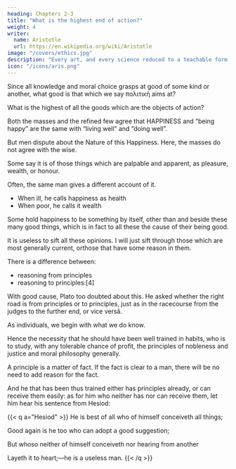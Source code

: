 ```yaml
---
heading: Chapters 2-3
title: "What is the highest end of action?"
weight: 4
writer:
  name: Aristotle
  url: https://en.wikipedia.org/wiki/Aristotle
image: "/covers/ethics.jpg"
description: "Every art, and every science reduced to a teachable form, and similarly, every action and moral choice, aims at some good"
icon: "/icons/aris.png"
---
```



Since all knowledge and moral choice grasps at good of some kind or another, what good is that which we say πολιτικὴ aims at? 

What is the highest of all the goods which are the objects of action?

Both the masses and the refined few agree that HAPPINESS and “being happy” are the same with “living well” and “doing well”.

But men dispute about the Nature of this Happiness. Here, the masses do not agree with the wise. 

<!-- , men dispute, and the multitude do not in their account of it agree with the wise.  -->

Some say it is of those things which are palpable and apparent, as pleasure, wealth, or honour.

<!-- in fact, some one thing, some another; nay, -->


Often, the same man gives a different account of it. 
- When ill, he calls happiness as health
- When poor, he calls it wealth

<!-- : and conscious of their own ignorance, men admire those who talk grandly and above their comprehension.  -->

Some hold happiness to be something by itself, other than and beside these many good things, which is in fact to all these the cause of their being good.

It is useless to sift all these opinions. I will just sift through those which are most generally current, orthose that have some reason in them.

There is a difference between:
- reasoning from principles
- reasoning to principles:[4] 

With good cause, Plato too doubted about this. He asked whether the right road is from principles or to principles, just as in the racecourse from the judges to the further end, or vice versâ.

<!-- Of course, we must begin with what is known; but then this is of two kinds, what we do know, and what we may know:[5] perhaps then  -->

As individuals, we begin with what we do know. 

Hence the necessity that he should have been well trained in habits, who is to study, with any tolerable chance of profit, the principles of nobleness and justice and moral philosophy generally. 

A principle is a matter of fact. If the fact is clear to a man, there will be no need to add reason for the fact. 

And he that has been thus trained either has principles already, or can receive them easily: as for him who neither has nor can receive them, let him hear his sentence from Hesiod:

{{< q a="Hesiod" >}}
He is best of all who of himself conceiveth all things;

Good again is he too who can adopt a good suggestion;

But whoso neither of himself conceiveth nor hearing from another

Layeth it to heart;—he is a useless man.
{{< /q >}}


